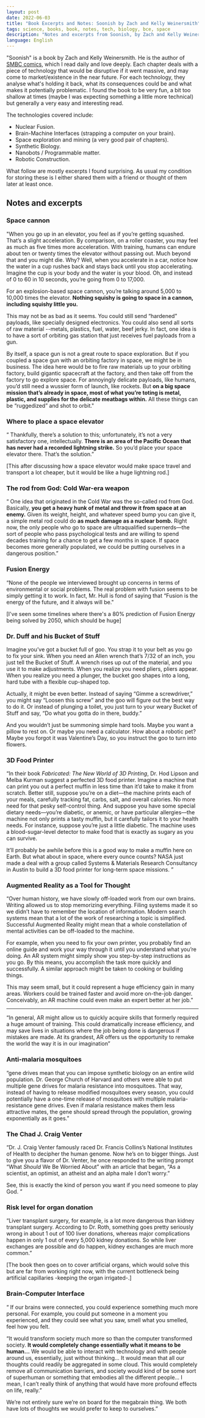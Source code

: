 ```yaml
---
layout: post
date: 2022-06-03
title: "Book Excerpts and Notes: Soonish by Zach and Kelly Weinersmith"
tags: science, books, book, notes, tech, biology, bce, space
description: "Notes and excerpts from Soonish, by Zach and Kelly Weinersmith."
language: English
---
```


"Soonish" is a book by Zach and Kelly Weinersmith. He is the author of [SMBC comics](www.smbc-comics.com), which I read daily and love deeply.
Each chapter deals with a piece of technology that would be disruptive if it went massive, and may come to market/existence in the near future. For each technology, they analyse what's holding it back, what its consequences could be and what makes it potentially problematic. I found the book to be very fun, a bit too shallow at times (maybe I was expecting something a little more technical) but generally a very easy and interesting read.

The technologies covered include:
- Nuclear Fusion.
- Brain-Machine Interfaces (strapping a computer on your brain).
- Space exploration and mining (a very good pair of chapters).
- Synthetic Biology.
- Nanobots / Programmable matter.
- Robotic Construction.

What follow are mostly excerpts I found surprising. As usual my condition for storing these is I either shared them with a friend or thought of them later at least once. 

## Notes and excerpts

### Space cannon
"When you go up in an elevator, you feel as if you’re getting squashed. That’s a slight acceleration. By comparison, on a roller coaster, you may feel as much as five times more acceleration. With training, humans can endure about ten or twenty times the elevator without passing out. Much beyond that and you might die. Why? Well, when you accelerate in a car, notice how the water in a cup rushes back and stays back until you stop accelerating. Imagine the cup is your body and the water is your blood. Oh, and instead of 0 to 60 in 10 seconds, you’re going from 0 to 17,000.

For an explosion-based space cannon, you’re talking around 5,000 to 10,000 times the elevator. **Nothing squishy is going to space in a cannon, including squishy little you.**

This may not be as bad as it seems. You could still send “hardened” payloads, like specially designed electronics. You could also send all sorts of raw material --metals, plastics, fuel, water, beef jerky. In fact, one idea is to have a sort of orbiting gas station that just receives fuel payloads from a gun.

By itself, a space gun is not a great route to space exploration. But if you coupled a space gun with an orbiting factory in space, we might be in business. The idea here would be to fire raw materials up to your orbiting factory, build gigantic spacecraft at the factory, and then take off from the factory to go explore space. For annoyingly delicate payloads, like humans, you’d still need a wussier form of launch, like rockets. But **on a big space mission that’s already in space, most of what you’re toting is metal, plastic, and supplies for the delicate meatbags within.** All these things can be “ruggedized” and shot to orbit."

### Where to place a space elevator 
“ Thankfully, there’s a solution to this; unfortunately, it’s not a very satisfactory one, intellectually. **There is an area of the Pacific Ocean that has never had a recorded lightning strike.** So you’d place your space elevator there. That’s the solution.”

[This after discussing how a space elevator would make space travel and transport a lot cheaper, but it would be like a huge lightning rod.]

### The rod from God: Cold War-era weapon
“ One idea that originated in the Cold War was the so-called rod from God. Basically, **you get a heavy hunk of metal and throw it from space at an enemy.** Given its weight, height, and whatever speed bump you can give it, a simple metal rod could do **as much damage as a nuclear bomb.** Right now, the only people who go to space are ultraqualified supernerds—the sort of people who pass psychological tests and are willing to spend decades training for a chance to get a few months in space. If space becomes more generally populated, we could be putting ourselves in a dangerous position.”

### Fusion Energy
“None of the people we interviewed brought up concerns in terms of environmental or social problems. The real problem with fusion seems to be simply getting it to work. In fact, Mr. Hull is fond of saying that “Fusion is the energy of the future, and it always will be."

[I've seen some timelines where there's a 80% prediction of Fusion Energy being solved by 2050, which should be huge]

### Dr. Duff and his Bucket of Stuff
Imagine you’ve got a bucket full of goo. You strap it to your belt as you go to fix your sink. When you need an Allen wrench that’s 7/32 of an inch, you just tell the Bucket of Stuff. A wrench rises up out of the material, and you use it to make adjustments. When you realize you need pliers, pliers appear. When you realize you need a plunger, the bucket goo shapes into a long, hard tube with a flexible cup-shaped top.

Actually, it might be even better. Instead of saying “Gimme a screwdriver,” you might say “Loosen this screw” and the goo will figure out the best way to do it. Or instead of plunging a toilet, you just turn to your weary Bucket of Stuff and say, “Do what you gotta do in there, buddy.”

And you wouldn’t just be summoning simple hard tools. Maybe you want a pillow to rest on. Or maybe you need a calculator. How about a robotic pet? Maybe you forgot it was Valentine’s Day, so you instruct the goo to turn into flowers.

### 3D Food Printer
“In their book *Fabricated: The New World of 3D Printing*, Dr. Hod Lipson and Melba Kurman suggest a perfected 3D food printer. Imagine a machine that can print you out a perfect muffin in less time than it’d take to make it from scratch. Better still, suppose you’re on a diet—the machine prints each of your meals, carefully tracking fat, carbs, salt, and overall calories. No more need for that pesky self-control thing.
And suppose you have some special dietary needs—you’re diabetic, or anemic, or have particular allergies—the machine not only prints a tasty muffin, but it carefully tailors it to your health needs. For instance, suppose you’re just a little diabetic. The machine uses a blood-sugar-level detector to make food that is exactly as sugary as you can survive.

It’ll probably be awhile before this is a good way to make a muffin here on Earth. But what about in space, where every ounce counts?
NASA just made a deal with a group called Systems & Materials Research Consultancy in Austin to build a 3D food printer for long-term space missions. ”

### Augmented Reality as a Tool for Thought
“Over human history, we have slowly off-loaded work from our own brains. Writing allowed us to stop memorizing everything. Filing systems made it so we didn’t have to remember the location of information. Modern search systems mean that a lot of the work of researching a topic is simplified. Successful Augmented Reality might mean that a whole constellation of mental activities can be off-loaded to the machine.

For example, when you need to fix your own printer, you probably find an online guide and work your way through it until you understand what you’re doing. An AR system might simply show you step-by-step instructions as you go. By this means, you accomplish the task more quickly and successfully. A similar approach might be taken to cooking or building things.

This may seem small, but it could represent a huge efficiency gain in many areas. Workers could be trained faster and avoid more on-the-job danger. Conceivably, an AR machine could even make an expert better at her job.”

---
“In general, AR might allow us to quickly acquire skills that formerly required a huge amount of training. This could dramatically increase efficiency, and may save lives in situations where the job being done is dangerous if mistakes are made.
At its grandest, AR offers us the opportunity to remake the world the way it is in our imagination”

### Anti-malaria mosquitoes
“gene drives mean that you can impose synthetic biology on an entire wild population. Dr. George Church of Harvard and others were able to put multiple gene drives for malaria resistance into mosquitoes. That way, instead of having to release modified mosquitoes every season, you could potentially have a one-time release of mosquitoes with multiple malaria-resistance gene drives. Even if malaria resistance makes them less attractive mates, the gene should spread through the population, growing exponentially as it goes.”

### The Chad J. Craig Venter
“Dr. J. Craig Venter famously raced Dr. Francis Collins’s National Institutes of Health to decipher the human genome. Now he’s on to bigger things. Just to give you a flavor of Dr. Venter, he once responded to the writing prompt “What *Should* We Be Worried About” with an article that began, “As a scientist, an optimist, an atheist and an alpha male I don’t worry.”

See, this is exactly the kind of person you want if you need someone to play God. ”

### Risk level for organ donation
“Liver transplant surgery, for example, is a lot more dangerous than kidney transplant surgery. According to Dr. Roth, something goes pretty seriously wrong in about 1 out of 100 liver donations, whereas major complications happen in only 1 out of every 5,000 kidney donations. So while liver exchanges are possible and do happen, kidney exchanges are much more common.”

[The book then goes on to cover artificial organs, which would solve this but are far from working right now, with the current bottleneck being artificial capillaries -keeping the organ irrigated-.]

### Brain-Computer Interface
“ If our brains were connected, you could experience something much more personal. For example, you could put someone in a moment you experienced, and they could see what you saw, smell what you smelled, feel how you felt.

“It would transform society much more so than the computer transformed society. **It would completely change essentially what it means to be human...** We would be able to interact with technology and with people around us, essentially, just without thinking... It would mean that all our thoughts could readily be aggregated in some cloud. This would completely remove all communication barriers, and society would kind of be some sort of superhuman or something that embodies all the different people... I mean, I can’t really think of anything that would have more profound effects on life, really.”

We’re not entirely sure we’re on board for the megabrain thing. We both have lots of thoughts we would prefer to keep to ourselves.”
